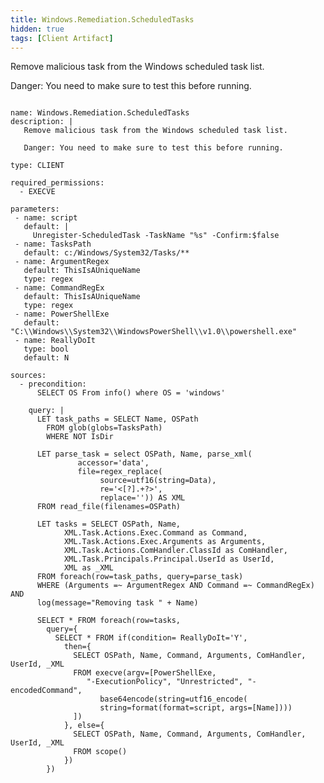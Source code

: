 ```yaml
---
title: Windows.Remediation.ScheduledTasks
hidden: true
tags: [Client Artifact]
---
```


Remove malicious task from the Windows scheduled task list.

Danger: You need to make sure to test this before running.


<pre><code class="language-yaml">
name: Windows.Remediation.ScheduledTasks
description: |
   Remove malicious task from the Windows scheduled task list.

   Danger: You need to make sure to test this before running.

type: CLIENT

required_permissions:
  - EXECVE

parameters:
 - name: script
   default: |
     Unregister-ScheduledTask -TaskName "%s" -Confirm:$false
 - name: TasksPath
   default: c:/Windows/System32/Tasks/**
 - name: ArgumentRegex
   default: ThisIsAUniqueName
   type: regex
 - name: CommandRegEx
   default: ThisIsAUniqueName
   type: regex
 - name: PowerShellExe
   default: "C:\\Windows\\System32\\WindowsPowerShell\\v1.0\\powershell.exe"
 - name: ReallyDoIt
   type: bool
   default: N

sources:
  - precondition:
      SELECT OS From info() where OS = 'windows'

    query: |
      LET task_paths = SELECT Name, OSPath
        FROM glob(globs=TasksPath)
        WHERE NOT IsDir

      LET parse_task = select OSPath, Name, parse_xml(
               accessor='data',
               file=regex_replace(
                    source=utf16(string=Data),
                    re='<[?].+?>',
                    replace='')) AS XML
      FROM read_file(filenames=OSPath)

      LET tasks = SELECT OSPath, Name,
            XML.Task.Actions.Exec.Command as Command,
            XML.Task.Actions.Exec.Arguments as Arguments,
            XML.Task.Actions.ComHandler.ClassId as ComHandler,
            XML.Task.Principals.Principal.UserId as UserId,
            XML as _XML
      FROM foreach(row=task_paths, query=parse_task)
      WHERE (Arguments =~ ArgumentRegex AND Command =~ CommandRegEx)  AND
      log(message="Removing task " + Name)

      SELECT * FROM foreach(row=tasks,
        query={
          SELECT * FROM if(condition= ReallyDoIt='Y',
            then={
              SELECT OSPath, Name, Command, Arguments, ComHandler, UserId, _XML
              FROM execve(argv=[PowerShellExe,
                 "-ExecutionPolicy", "Unrestricted", "-encodedCommand",
                    base64encode(string=utf16_encode(
                    string=format(format=script, args=[Name])))
              ])
            }, else={
              SELECT OSPath, Name, Command, Arguments, ComHandler, UserId, _XML
              FROM scope()
            })
        })

</code></pre>

